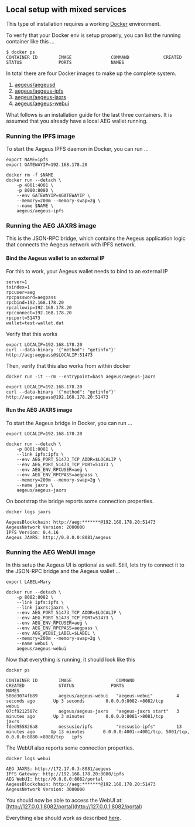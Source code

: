 ## Local setup with mixed services 

This type of installation requires a working [Docker](https://www.docker.com/community-edition#/download) environment.

To verify that your Docker env is setup properly, you can list the running container like this ...

    $ docker ps
    CONTAINER ID        IMAGE               COMMAND             CREATED             STATUS              PORTS               NAMES

In total there are four Docker images to make up the complete system.

1. [aegeus/aegeusd](https://hub.docker.com/r/aegeus/aegeusd)
2. [aegeus/aegeus-ipfs](https://hub.docker.com/r/aegeus/aegeus-ipfs)
3. [aegeus/aegeus-jaxrs](https://hub.docker.com/r/aegeus/aegeus-jaxrs)
4. [aegeus/aegeus-webui](https://hub.docker.com/r/aegeus/aegeus-webui)

What follows is an installation guide for the last three containers. 
It is assumed that you already have a local AEG wallet running. 

### Running the IPFS image

To start the Aegeus IPFS daemon in Docker, you can run ...

```
export NAME=ipfs
export GATEWAYIP=192.168.178.20

docker rm -f $NAME
docker run --detach \
    -p 4001:4001 \
    -p 8080:8080 \
    --env GATEWAYIP=$GATEWAYIP \
    --memory=200m --memory-swap=2g \
    --name $NAME \
    aegeus/aegeus-ipfs
```

### Running the AEG JAXRS image

This is the JSON-RPC bridge, which contains the Aegeus application logic that connects the Aegeus network with IPFS network. 

#### Bind the Aegeus wallet to an external IP

For this to work, your Aegeus wallet needs to bind to an external IP

    server=1
    txindex=1
    rpcuser=aeg
    rpcpassword=aegpass
    rpcbind=192.168.178.20
    rpcallowip=192.168.178.20
    rpcconnect=192.168.178.20
    rpcport=51473
    wallet=test-wallet.dat                                                                                                                                                                                                  
 
Verify that this works

    export LOCALIP=192.168.178.20
    curl --data-binary '{"method": "getinfo"}' http://aeg:aegpass@$LOCALIP:51473
    
Then, verify that this also works from within docker

    docker run -it --rm --entrypoint=bash aegeus/aegeus-jaxrs
    
    export LOCALIP=192.168.178.20
    curl --data-binary '{"method": "getinfo"}' http://aeg:aegpass@192.168.178.20:51473
    
#### Run the AEG JAXRS image

To start the Aegeus bridge in Docker, you can run ...
    
    export LOCALIP=192.168.178.20
    
    docker run --detach \
        -p 8081:8081 \
        --link ipfs:ipfs \
        --env AEG_PORT_51473_TCP_ADDR=$LOCALIP \
        --env AEG_PORT_51473_TCP_PORT=51473 \
        --env AEG_ENV_RPCUSER=aeg \
        --env AEG_ENV_RPCPASS=aegpass \
        --memory=200m --memory-swap=2g \
        --name jaxrs \
        aegeus/aegeus-jaxrs

On bootstrap the bridge reports some connection properties.

    docker logs jaxrs
    
    AegeusBlockchain: http://aeg:*******@192.168.178.20:51473
    AegeusNetwork Version: 2000000
    IPFS Version: 0.4.16
    Aegeus JAXRS: http://0.0.0.0:8081/aegeus

### Running the AEG WebUI image

In this setup the Aegeus UI is optional as well. Still, lets try to connect it to the JSON-RPC bridge and the Aegeus wallet  ...

    export LABEL=Mary
    
    docker run --detach \
        -p 8082:8082 \
        --link ipfs:ipfs \
        --link jaxrs:jaxrs \
        --env AEG_PORT_51473_TCP_ADDR=$LOCALIP \
        --env AEG_PORT_51473_TCP_PORT=51473 \
        --env AEG_ENV_RPCUSER=aeg \
        --env AEG_ENV_RPCPASS=aegpass \
        --env AEG_WEBUI_LABEL=$LABEL \
        --memory=200m --memory-swap=2g \
        --name webui \
        aegeus/aegeus-webui

Now that everything is running, it should look like this

    docker ps
    
    CONTAINER ID        IMAGE                 COMMAND                CREATED             STATUS              PORTS                                                      NAMES
    508d3074fb89        aegeus/aegeus-webui   "aegeus-webui"         4 seconds ago       Up 3 seconds        0.0.0.0:8082->8082/tcp                                     webui
    07cf9212507c        aegeus/aegeus-jaxrs   "aegeus-jaxrs start"   3 minutes ago       Up 3 minutes        0.0.0.0:8081->8081/tcp                                     jaxrs
    fded955826a8        nessusio/ipfs         "nessusio-ipfs"        13 minutes ago      Up 13 minutes       0.0.0.0:4001->4001/tcp, 5001/tcp, 0.0.0.0:8080->8080/tcp   ipfs

The WebUI also reports some connection properties.

    docker logs webui
    
    AEG JAXRS: http://172.17.0.3:8081/aegeus
    IPFS Gateway: http://192.168.178.20:8080/ipfs
    AEG WebUI: http://0.0.0.0:8082/portal
    AegeusBlockchain: http://aeg:*******@192.168.178.20:51473
    AegeusNetwork Version: 3000000

You should now be able to access the WebUI at: [http://127.0.0.1:8082/portal](http://127.0.0.1:8082/portal)

Everything else should work as described [here](Setup-All-Docker.md).